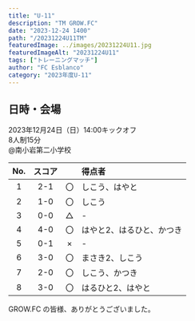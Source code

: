 ```yaml
---
title: "U-11"
description: "TM GROW.FC"
date: "2023-12-24 1400"
path: "/20231224U11TM"
featuredImage: ../images/20231224U11.jpg
featuredImageAlt: "20231224U11"
tags: ["トレーニングマッチ"]
author: "FC Esblanco"
category: "2023年度U-11"
---
```


## 日時・会場

2023年12月24日（日）14:00キックオフ<br>
8人制15分<br>
@南小岩第二小学校


| No.| スコア |   | 得点者  |
|:--:|:------:|:-:|:--------|
| 1  | 2-1 | 〇 |しこう、はやと|
| 2  | 1-0 | 〇 |しこう|
| 3  | 0-0 | △ |-|
| 4  | 4-0 | 〇 |はやと2、はるひと、かつき|
| 5  | 0-1 | × |-|
| 6  | 3-0 | 〇 |まさき2、しこう|
| 7  | 2-0 | 〇 |しこう、かつき|
| 8  | 3-0 | 〇 |はるひと2、はやと|


GROW.FC の皆様、ありがとうございました。